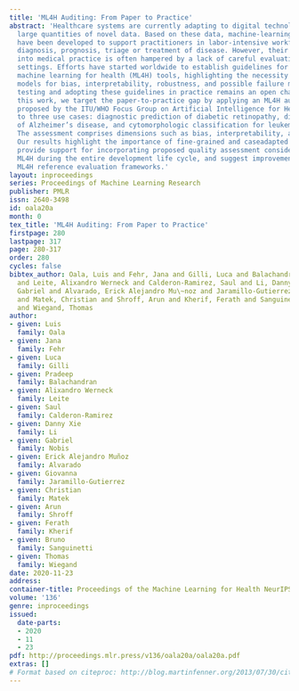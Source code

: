 ```yaml
---
title: 'ML4H Auditing: From Paper to Practice'
abstract: 'Healthcare systems are currently adapting to digital technologies, producing
  large quantities of novel data. Based on these data, machine-learning algorithms
  have been developed to support practitioners in labor-intensive workflows such as
  diagnosis, prognosis, triage or treatment of disease. However, their translation
  into medical practice is often hampered by a lack of careful evaluation in different
  settings. Efforts have started worldwide to establish guidelines for evaluating
  machine learning for health (ML4H) tools, highlighting the necessity to evaluate
  models for bias, interpretability, robustness, and possible failure modes. However,
  testing and adopting these guidelines in practice remains an open challenge. In
  this work, we target the paper-to-practice gap by applying an ML4H audit framework
  proposed by the ITU/WHO Focus Group on Artificial Intelligence for Health (FG-AI4H)
  to three use cases: diagnostic prediction of diabetic retinopathy, diagnostic prediction
  of Alzheimer’s disease, and cytomorphologic classification for leukemia diagnostics.
  The assessment comprises dimensions such as bias, interpretability, and robustness.
  Our results highlight the importance of fine-grained and caseadapted quality assessment,
  provide support for incorporating proposed quality assessment considerations of
  ML4H during the entire development life cycle, and suggest improvements for future
  ML4H reference evaluation frameworks.'
layout: inproceedings
series: Proceedings of Machine Learning Research
publisher: PMLR
issn: 2640-3498
id: oala20a
month: 0
tex_title: 'ML4H Auditing: From Paper to Practice'
firstpage: 280
lastpage: 317
page: 280-317
order: 280
cycles: false
bibtex_author: Oala, Luis and Fehr, Jana and Gilli, Luca and Balachandran, Pradeep
  and Leite, Alixandro Werneck and Calderon-Ramirez, Saul and Li, Danny Xie and Nobis,
  Gabriel and Alvarado, Erick Alejandro Mu\~noz and Jaramillo-Gutierrez, Giovanna
  and Matek, Christian and Shroff, Arun and Kherif, Ferath and Sanguinetti, Bruno
  and Wiegand, Thomas
author:
- given: Luis
  family: Oala
- given: Jana
  family: Fehr
- given: Luca
  family: Gilli
- given: Pradeep
  family: Balachandran
- given: Alixandro Werneck
  family: Leite
- given: Saul
  family: Calderon-Ramirez
- given: Danny Xie
  family: Li
- given: Gabriel
  family: Nobis
- given: Erick Alejandro Muñoz
  family: Alvarado
- given: Giovanna
  family: Jaramillo-Gutierrez
- given: Christian
  family: Matek
- given: Arun
  family: Shroff
- given: Ferath
  family: Kherif
- given: Bruno
  family: Sanguinetti
- given: Thomas
  family: Wiegand
date: 2020-11-23
address: 
container-title: Proceedings of the Machine Learning for Health NeurIPS Workshop
volume: '136'
genre: inproceedings
issued:
  date-parts:
  - 2020
  - 11
  - 23
pdf: http://proceedings.mlr.press/v136/oala20a/oala20a.pdf
extras: []
# Format based on citeproc: http://blog.martinfenner.org/2013/07/30/citeproc-yaml-for-bibliographies/
---
```

